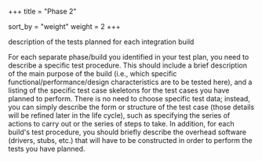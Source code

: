 +++
title = "Phase 2"

sort_by = "weight"
weight = 2
+++

description of the tests planned for each integration build

For each separate phase/build you identified in your test plan, you need to describe a specific test procedure. This should include a brief description of the main purpose of the build (i.e., which specific functional/performance/design characteristics are to be tested here), and a listing of the specific test case skeletons for the test cases you have planned to perform. There is no need to choose specific test data; instead, you can simply describe the form or structure of the test case (those details will be refined later in the life cycle), such as specifying the series of actions to carry out or the series of steps to take. In addition, for each build's test procedure, you should briefly describe the overhead software (drivers, stubs, etc.) that will have to be constructed in order to perform the tests you have planned.